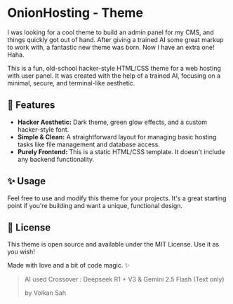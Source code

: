 # OnionHosting - Theme

I was looking for a cool theme to build an admin panel for my  CMS, and things quickly got out of hand. After giving a trained AI some great markup to work with, a fantastic new theme was born. Now I have an extra one! Haha.

This is a fun, old-school hacker-style HTML/CSS theme for a web hosting with user panel. It was created with the help of a trained AI, focusing on a minimal, secure, and terminal-like aesthetic.

## 🚀 Features
* **Hacker Aesthetic:** Dark theme, green glow effects, and a custom hacker-style font.
* **Simple & Clean:** A straightforward layout for managing basic hosting tasks like file management and database access.
* **Purely Frontend:** This is a static HTML/CSS template. It doesn't include any backend functionality.

## ✨ Usage
Feel free to use and modify this theme for your projects. It's a great starting point if you're building and want a unique, functional design.

## 📄 License
This theme is open source and available under the MIT License. Use it as you wish!

Made with love and a bit of code magic. ✨

> AI used Crossover : Deepseek R1 + V3 & Gemini 2.5 Flash (Text only)
> 
> by Volkan Sah
